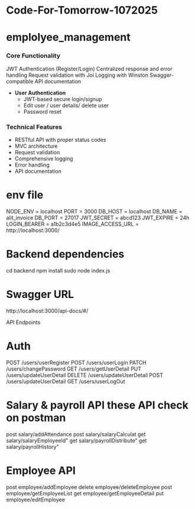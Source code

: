 # Code-For-Tomorrow-1072025

# emplolyee_management
### Core Functionality
JWT Authentication (Register/Login)
Centralized response and error handling
Request validation with Joi
Logging with Winston
Swagger-compatible API documentation

- **User Authentication**
  - JWT-based secure login/signup
  - Edit user / user details/ delete user
  - Password reset

### Technical Features
- RESTful API with proper status codes
- MVC architecture
- Request validation
- Comprehensive logging
- Error handling
- API documentation

# env file
NODE_ENV = localhost
PORT = 3000
DB_HOST = localhost
DB_NAME = alit_invoice
DB_PORT = 27017
JWT_SECRET = abcd123
JWT_EXPIRE = 24h
LOGIN_BEARER = a1b2c3d4e5
IMAGE_ACCESS_URL = http://localhost:3000/

# Backend dependencies
cd backend
npm install
sudo node index.js

# Swagger URL
http://localhost:3000/api-docs/#/


API Endpoints

# Auth
POST /users/userRegister
POST /users/userLogin
PATCH /users/changePassword
GET /users/getUserDetail
PUT /users/updateUserDetail
DELETE /users/updateUserDetail
POST /users/updateUserDetail
GET /users/userLogOut

# Salary & payroll API these API check on postman
post   salary/addAttendance
post   salary/salaryCalculat
get    salary/salaryEmployeeId"
get    salary/payrollDistribute"
get    salary/payrollHistory"

# Employee API
post    employee/addEmployee
delete  employee/deleteEmployee
post    employee/getEmployeeList
get     employee/getEmployeeDetail
put     employee/editEmployee
